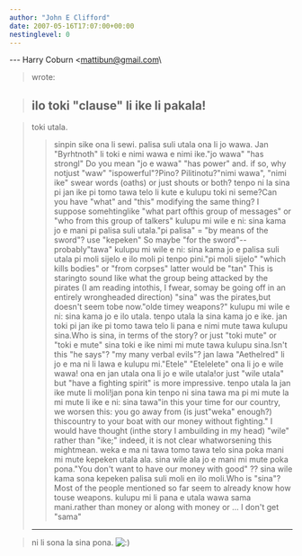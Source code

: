```yaml
---
author: "John E Clifford"
date: 2007-05-16T17:07:00+00:00
nestinglevel: 0
---
```

\---
 Harry Coburn <[mattibun@gmail.com](mailto://mattibun@gmail.com)\
> wrote:

> ilo toki "clause" li ike li pakala!
> ---------------------------------------------

> toki utala.
>> sinpin sike ona li sewi. palisa suli utala ona li jo wawa. Jan
> "Byrhtnoth" li toki e nimi wawa e nimi ike."jo wawa" "has strongl" Do you mean "jo e wawa" "has power" and. if so, why notjust "waw" "ispowerful"?Pino? Pilitinotu?"nimi wawa", "nimi ike" swear words (oaths) or just shouts or both?
> tenpo ni la sina pi jan ike pi tomo tawa telo li kute e kulupu toki ni seme?Can you have "what" and "this" modifying the same thing? I suppose somehtinglike "what part ofthis group of messages" or "who from this group of talkers"
> kulupu mi wile e ni: sina kama jo e mani pi palisa suli utala."pi palisa" = "by means of the sword"? use "kepeken" So maybe "for the sword"--
 probably"tawa"
> kulupu mi wile e ni: sina kama jo e palisa suli utala pi moli sijelo e
> ilo moli pi tenpo pini."pi moli sijelo" "which kills bodies" or "from corpses" latter would be "tan" This is staringto sound like what the group being attacked by the pirates (I am reading intothis, I fwear, somay be going off in an entirely wrongheaded direction) "sina" was the pirates,but doesn't seem tobe now."olde timey weapons?"
> kulupu mi wile e ni: sina kama jo e ilo utala.
>> tenpo utala la sina kama jo e ike.
>> jan toki pi jan ike pi tomo tawa telo li pana e nimi mute tawa kulupu sina.Who is sina, in terms of the story? or just "toki mute" or "toki e mute"
> sina toki e ike nimi mi mute tawa kulupu sina.Isn't this "he says"? "my many verbal evils"?
> jan lawa "Aethelred" li jo e ma ni li lawa e kulupu mi."Etele" "Etelelete"
> ona li jo e wile wawa!
> ona en jan utala ona li jo e wile utala!or just "wile utala" but "have a fighting spirit" is more impressive.
> tenpo utala la jan ike mute li moli!jan pona kin
> tenpo ni sina tawa ma pi mi mute la mi mute li ike e ni: sina tawa"in this your time for our country, we worsen this: you go away from (is just"weka" enough?) thiscountry to your boat with our money without fighting." I would have thought (inthe story I ambuilding in my head) "wile" rather than "ike;" indeed, it is not clear whatworsening this mightmean.
> weka e ma ni tawa tomo tawa telo sina poka mani mi mute kepeken utala
> ala.
>> sina wile ala jo e mani mi mute poka pona."You don't want to have our money with good" ??
> sina wile kama sona kepeken palisa suli moli en ilo moli.Who is "sina"? Most of the people mentioned so far seem to already know how touse weapons.
> kulupu mi li pana e utala wawa sama mani.rather than money or along with money or ... I don't get "sama"
> ----------------------------------

> ni li sona la sina pona. ![:)](images/smilies/icon_e_smile.gif "Smile")